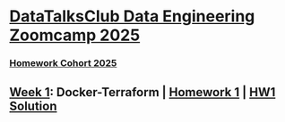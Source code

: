 # [DataTalksClub Data Engineering Zoomcamp 2025](https://github.com/DataTalksClub/data-engineering-zoomcamp/tree/main)

### [Homework Cohort 2025](https://github.com/DataTalksClub/data-engineering-zoomcamp/tree/main/cohorts/2025)


## [Week 1](week_1): Docker-Terraform | [Homework 1](week_1/homework.md) | [HW1 Solution]()

